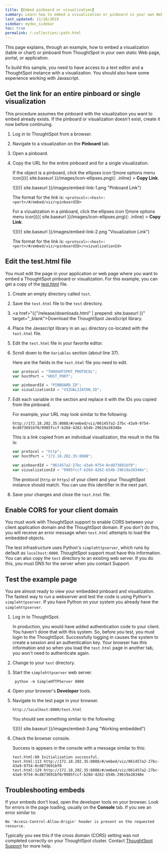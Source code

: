 ```yaml
---
title: [Embed pinboard or visualization]
summary: Learn how to embed a visualization or pinboard in your own Web page.
last_updated: 11/18/2019
sidebar: mydoc_sidebar
toc: true
permalink: /:collection/:path.html
---
```

This page explains, through an example, how to embed a visualization (table or
chart) or pinboard from ThoughtSpot in your own static Web page, portal, or
application.

To build this sample, you need to have access to a text editor and
a ThoughtSpot instance with a visualization. You should also have some
experience working with Javascript.

## Get the link for an entire pinboard or single visualization

This procedure assumes the pinboard with the visualization you want to embed
already exists. If the pinboard or visualization doesn't exist, create it now
before continuing.

1. Log in to ThoughtSpot from a browser.

2. Navigate to a visualization on the **Pinboard** tab.

3. Open a pinboard.

3. Copy the URL for the entire pinboard and for a single visualization.

   If the object is a pinboard, click the ellipses icon
   ![more options menu icon]({{ site.baseurl }}/images/icon-ellipses.png){: .inline} >
    **Copy Link**.

   ![]({{ site.baseurl }}/images/embed-link-1.png "Pinboard Link")

   The format for the link is:  `<protocol>:<host>:<port>/#/embed/viz/<pinboardID>`

   For a vizualization in a pinboard, click the ellipses icon
   ![more options menu icon]({{ site.baseurl }}/images/icon-ellipses.png){: .inline} >
    **Copy Link**.

   ![]({{ site.baseurl }}/images/embed-link-2.png "Visualization Link")

   The format for the link is:  `<protocol>:<host>:<port>/#/embed/viz/<pinboardID>/<vizualizationId>`

## Edit the test.html file

You must edit the page in your application or web page where you want to
embed a ThoughtSpot pinboard or visualization. For this example, you can get a copy of the
<a href="{{ site.baseurl }}/downloads/test.html" download>test.html</a> file.

1. Create an empty directory called `test`.
2. Save the `test.html` file to the `test` directory.
3. <a href="{{"/release/downloads.html" | prepend: site.baseurl }}" target="_blank">Download</a> the ThoughtSpot JavaScript library.
4. Place the Javascript library in an `api` directory co-located with the `test.html` file.
5. Edit the `test.html` file in your favorite editor.
6. Scroll down to the `Variables` section (about line 37).

    Here are the fields in the `test.html` file you need to edit.

    ```JavaScript
    var protocol = "THOUGHTSPOT_PROTOCOL";
    var hostPort = "HOST_PORT";   

    var pinboardId = "PINBOARD_ID";
    var vizualizationId = "VIZUALIZATON_ID";
    ```
7. Edit each variable in the section and replace it with the IDs you copied from the pinboard.

   For example, your URL may look similar to the following:

    `http://172.18.202.35:8088/#/embed/viz/061457a2-27bc-43a9-9754-0cd873691bf0/9985fccf-b28d-4262-b54b-29619a38348e`

    This is a link copied from an individual visualization, the result in the file is:

    ```JavaScript
    var protocol = "http";
    var hostPort = "172.18.202.35:8088";   

    var pinboardId = "061457a2-27bc-43a9-9754-0cd873691bf0";
    var vizualizationId = "9985fccf-b28d-4262-b54b-29619a38348e";
    ```

    The protocol (`http` or `https`) of your client and your ThoughtSpot instance
    should match. You can use this identifier in the next part.

7. Save your changes and close the `test.html` file.


## Enable CORS for your client domain

You must work with ThoughtSpot support to enable CORS between your client
application domain and the ThoughtSpot domain. If you don't do this, you will
receive an error message when `test.html` attempts to load the embedded objects.

The test infrastructure uses Python's `simplehttpserver`, which runs by default
as `localhost:8000`. ThoughtSpot support must have this information. You can
also copy the `test` directory to an existing web server. If you do this,
you must DNS for the server when you contact Support.

## Test the example page

You are almost ready to view your embedded pinboard and visualization. The
fastest way to run a webserver and test the code is using Python's
`simplehttpserver`.  If you have Python on your system you already have the
`simplehttpserver`.

1. Log in to ThoughtSpot.

   In production, you would have added authentication code to your client. You
   haven't done that with this system. So, before you test, you must login to the
   ThoughtSpot. Successfully logging in causes the system to create a session
   and an authentication key. Your browser has this information and so when you
   load the `test.html` page in another tab, you won't need to authenticate
   again.

2. Change to your `test` directory.
3. Start the `simplehttpserver` web server.

    ```
     python -m SimpleHTTPServer 8000
    ```

4. Open your browser's **Developer** tools.

5. Navigate to the test page in your browser.

    `http://localhost:8000/test.html`

    You should see something similar to the following:

    ![]({{ site.baseurl }}/images/embed-3.png "Working embedded")

6. Check the browser console.

    Success is appears in the console with a message similar to this:

    ```
    test.html:60 Initialization successful.
    test.html:113 http://172.18.202.35:8088/#/embed/viz/061457a2-27bc-43a9-9754-0cd873691bf0
    test.html:129 http://172.18.202.35:8088/#/embed/viz/061457a2-27bc-43a9-9754-0cd873691bf0/9985fccf-b28d-4262-b54b-29619a38348e
    ```

## Troubleshooting embeds

If your embeds don't load, open the developer tools on your browser.  Look for
errors in the page loading, usually on the **Console** tab. If you see an error
similar to:

```
No 'Access-Control-Allow-Origin' header is present on the requested resource.
```

Typically you see this if the cross domain (CORS) setting was not completed correctly on
your ThoughtSpot cluster. Contact <a
href="{{ site.baseurl }}/appliance/contact.html">ThoughtSpot Support</a> for more help.
